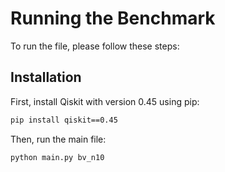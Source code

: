 # Running the Benchmark

To run the file, please follow these steps:

## Installation

First, install Qiskit with version 0.45 using pip:

```bash
pip install qiskit==0.45
```
Then, run the main file:
```bash
python main.py bv_n10
